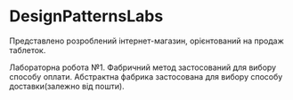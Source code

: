 # DesignPatternsLabs

Представлено розроблений інтернет-магазин, орієнтований на продаж таблеток.

Лабораторна робота №1.
  Фабричний метод застосований для вибору способу оплати.
  Абстрактна фабрика застосована для вибору способу доставки(залежно від пошти).
  

